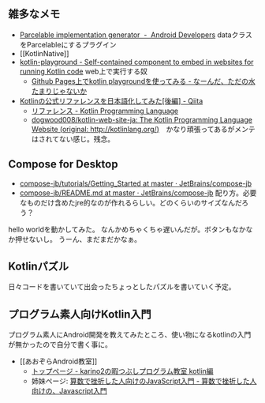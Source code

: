 ## 雑多なメモ

- [Parcelable implementation generator  -  Android Developers](https://developer.android.com/kotlin/parcelize) dataクラスをParcelableにするプラグイン
- [[KotlinNative]]
- [kotlin-playground - Self-contained component to embed in websites for running Kotlin code](https://jetbrains.github.io/kotlin-playground/) web上で実行する奴
   - [Github Pages上でkotlin playgroundを使ってみる - なーんだ、ただの水たまりじゃないか](https://karino2.github.io/2023/07/30/kotlin_playground_on_github_page.html)
- [Kotlinの公式リファレンスを日本語化してみた[後編] - Qiita](https://qiita.com/dogwood008/items/f4ceabd0b0d801fb3a9f)
   - [リファレンス - Kotlin Programming Language](http://dogwood008.github.io/kotlin-web-site-ja/docs/reference/)
   - [dogwood008/kotlin-web-site-ja: The Kotlin Programming Language Website (original: http://kotlinlang.org/)](https://github.com/dogwood008/kotlin-web-site-ja)　かなり頑張ってあるがメンテはされてない感じ。残念。

## Compose for Desktop

- [compose-jb/tutorials/Getting_Started at master · JetBrains/compose-jb](https://github.com/JetBrains/compose-jb/tree/master/tutorials/Getting_Started)
- [compose-jb/README.md at master · JetBrains/compose-jb](https://github.com/JetBrains/compose-jb/blob/master/tutorials/Native_distributions_and_local_execution/README.md) 配り方。必要なものだけ含めたjre的なのが作れるらしい。どのくらいのサイズなんだろう？

hello worldを動かしてみた。
なんかめちゃくちゃ遅いんだが。ボタンもなかなか押せないし。
うーん、まだまだかなぁ。

## Kotlinパズル

日々コードを書いていて出会ったちょっとしたパズルを書いていく予定。

## プログラム素人向けKotlin入門

プログラム素人にAndroid開発を教えてみたところ、使い物になるkotlinの入門が無かったので自分で書く事に。

- [[あおぞらAndroid教室]]
   - [トップページ - karino2の暇つぶしプログラム教室 kotlin編](https://karino2.github.io/kotlin-lesson/)
   - 姉妹ページ: [算数で挫折した人向けのJavaScript入門 - 算数で挫折した人向けの、Javascript入門](https://karino2.github.io/js-introduction/)